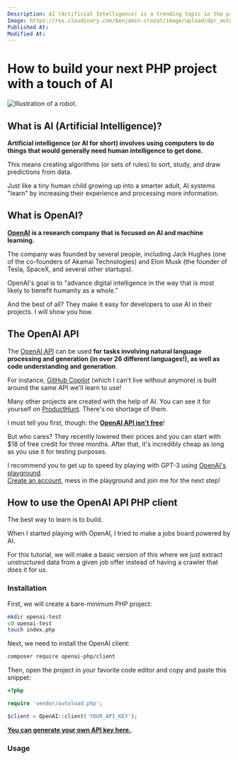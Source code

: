 ```yaml
---
Description: AI (Artificial Intelligence) is a trending topic in the programming space. It enables developer to do incredible things and lots of startups build products around it.
Image: https://res.cloudinary.com/benjamin-crozat/image/upload/dpr_auto,f_auto,q_auto,w_auto/v1666886355/benjamincrozat.com/robot_qxeqid.png
Published At:
Modified At:
---
```


# How to build your next PHP project with a touch of AI

![Illustration of a robot.](https://res.cloudinary.com/benjamin-crozat/image/upload/dpr_auto,f_auto,q_auto,w_auto/v1666886355/benjamincrozat.com/robot_qxeqid.png)

## What is AI (Artificial Intelligence)?

**Artificial intelligence (or AI for short) involves using computers to do things that would generally need human intelligence to get done.**

This means creating algorithms (or sets of rules) to sort, study, and draw predictions from data.

Just like a tiny human child growing up into a smarter adult, AI systems "learn" by increasing their experience and processing more information.

## What is OpenAI?

**[OpenAI](https://openai.com) is a research company that is focused on AI and machine learning.**

The company was founded by several people, including Jack Hughes (one of the co-founders of Akamai Technologies) and Elon Musk (the founder of Tesla, SpaceX, and several other startups).

OpenAI's goal is to "advance digital intelligence in the way that is most likely to benefit humanity as a whole."

And the best of all? They make it easy for developers to use AI in their projects. I will show you how.

## The OpenAI API

The [OpenAI API](https://openai.com/api/) can be used **for tasks involving natural language processing and generation (in over 26 different languages!), as well as code understanding and generation**.

For instance, [GitHub Copilot](https://github.com/features/copilot) (which I can't live without anymore) is built around the same API we'll learn to use!

Many other projects are created with the help of AI. You can see it for yourself on [ProductHunt](https://www.producthunt.com/search/launches?q=ai). There's no shortage of them.

I must tell you first, though: the [**OpenAI API isn't free**](https://openai.com/api/pricing/)!

But who cares? They recently lowered their prices and you can start with $18 of free credit for three months. After that, it's incredibly cheap as long as you use it for testing purposes.

I recommend you to get up to speed by playing with GPT-3 using [OpenAI's playground](https://beta.openai.com/playground).  
[Create an account](https://beta.openai.com/signup), mess in the playground and join me for the next step!

## How to use the OpenAI API PHP client

The best way to learn is to build.

When I started playing with OpenAI, I tried to make a jobs board powered by AI.

For this tutorial, we will make a basic version of this where we just extract unstructured data from a given job offer instead of having a crawler that does it for us.

### Installation

First, we will create a bare-minimum PHP project:

```bash
mkdir openai-test
cd openai-test
touch index.php
```

Next, we need to install the OpenAI client:

```bash
composer require openai-php/client
```

Then, open the project in your favorite code editor and copy and paste this snippet:

```php
<?php

require 'vendor/autoload.php';

$client = OpenAI::client('YOUR_API_KEY');
```

[**You can generate your own API key here.**](https://beta.openai.com/account/api-keys).

### Usage
